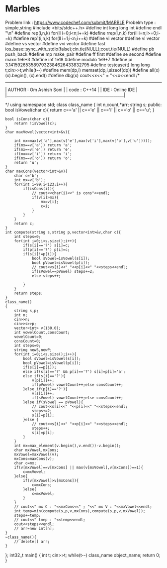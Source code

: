 # Marbles
Problem link : https://www.codechef.com/submit/MARBLE
Probelm type : simple,string 
#include <bits/stdc++.h>
#define int long long int
#define endl "\n"
#define rep(i,n,k)       for(ll i=0;i<n;i+=k)
#define rrep(i,n,k)      for(ll i=n;i>=0;i-=k)
#define rep1(i,n,k)      for(ll i=1;i<n;i+=k)
#define vi               vector<int>
#define vl               vector<ll>
#define vs               vector<string>
#define vvi              vector<vi>
#define fast             ios_base::sync_with_stdio(false);cin.tie(NULL);cout.tie(NULL)
#define pb               push_back
#define mp               make_pair
#define ff                first
#define se                second
#define maxn              1e6+3
#define inf               1e18
#define modulo               1e9+7
#define pi               3.1415926535897932384626433832795
#define testcase(t)     long long t;cin>>t;while(t--)
#define mem(dp,i)        memset(dp,i,sizeof(dp))
#define all(x)           (x).begin(), (x).end()
#define dbg(x)           cout<<x<<" = "<<x<<endl
/*

 ___________________________________________________________
| AUTHOR  : Om Ashish Soni                                  |
| code    : C++14                                           |
| IDE     : Online IDE                                      | 
|___________________________________________________________|

*/
using namespace std;
class class_name
{
    int n,count,*arr;
    string s;
    public:
    bool isVowel(char c){
        return c=='a' || c=='e' || c=='i' || c=='o' || c=='u';
    }

    bool isCons(char c){
        return !isVowel(c);
    }
    char maxVowel(vector<int>&v){

        int mx=max(v['a'],max(v['e'],max(v['i'],max(v['o'],v['u']))));
        if(mx==v['a']) return 'a';
        if(mx==v['e']) return 'e';
        if(mx==v['i']) return 'i';
        if(mx==v['o']) return 'o';
        return 'u';
    }
    char maxCons(vector<int>&v){
        char c='b';
        int mx=v['b'];
        for(int i=99;i<123;i++){
            if(isCons(i)){
                // cout<<char(i)<<" is cons"<<endl;
                if(v[i]>mx){
                    mx=v[i];
                    c=i;
                }
            }
        }
        return c;
    } 
    int compute(string s,string p,vector<int>&v,char c){
        int steps=0;
        for(int i=0;i<s.size();i++){
            if(s[i]=='?') s[i]=c;
            if(p[i]=='?') p[i]=c;   
            if(s[i]!=p[i]){
                bool sVowel=isVowel(s[i]);
                bool pVowel=isVowel(p[i]);
                // cout<<s[i]<<" "<<p[i]<<" "<<steps<<endl;
                if(sVowel==pVowel) steps+=2;
                else steps++;
                
            }
        }
        return steps;
    }
    class_name()
    {
        string s,p;
        int n;
        cin>>n;
        cin>>s>>p;
        vector<int> v(130,0);
        int vowelCount,consCount;
        vowelCount=0;
        consCount=0;
        int steps=0;
        string newS,newP;
        for(int i=0;i<s.size();i++){
            bool sVowel=isVowel(s[i]);
            bool pVowel=isVowel(p[i]);
            if(s[i]==p[i]);
            else if(s[i]=='?' && p[i]=='?') s[i]=p[i]='a';
            else if(s[i]=='?'){
                v[p[i]]++;
                if(pVowel) vowelCount++;else consCount++;
            }else if(p[i]=='?'){
                v[s[i]]++;
                if(sVowel) vowelCount++;else consCount++;
            }else if(sVowel == pVowel){
                // cout<<s[i]<<" "<<p[i]<<" "<<steps<<endl;
                steps+=2;
                s[i]=p[i];
            }else {
                // cout<<s[i]<<" "<<p[i]<<" "<<steps<<endl;
                steps++;
                s[i]=p[i];
            }
        }
        int mx=max_element(v.begin(),v.end())-v.begin();
        char mxVowel,mxCons;
        mxVowel=maxVowel(v);
        mxCons=maxCons(v);
        char c=mx;
        if(v[mxVowel]==v[mxCons] || max(v[mxVowel],v[mxCons])==1){
            c=mxVowel;
        }else{
            if(v[mxVowel]>v[mxCons]){
                c=mxCons;
            }else{
                c=mxVowel;
            }
        }
        // cout<<" mx C : "<<mxCons<<" ; "<<" mx V : "<<mxVowel<<endl;
        int temp=min(compute(s,p,v,mxCons),compute(s,p,v,mxVowel));
        steps+=temp;
        // cout<<" tmep : "<<temp<<endl;
        cout<<steps<<endl;
        // arr=new int[n];
    }
    ~class_name(){
        // delete[] arr;
    }
};
int32_t main() {
    int t;
    cin>>t;
    while(t--) class_name object_name;
    return 0;
}
